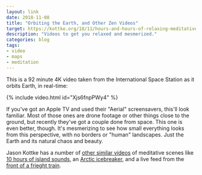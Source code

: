 ```yaml
---
layout: link
date: 2018-11-08
title: "Orbiting the Earth, and Other Zen Videos"
target: https://kottke.org/18/11/hours-and-hours-of-relaxing-meditative-videos
description: "Videos to get you relaxed and mesmerized."
categories: blog
tags:
- video
- maps
- meditation
---
```


This is a 92 minute 4K video taken from the International Space Station as it orbits Earth, in real-time:

{% include video.html id="Xjs6fnpPWy4" %}

If you've got an Apple TV and used their "Aerial" screensavers, this'll look familiar. Most of those ones are drone footage or other things close to the ground, but recently they've got a couple done from space. This one is even better, though. It's mesmerizing to see how small everything looks from this perspective, with no borders or "human" landscapes. Just the Earth and its natural chaos and beauty.

Jason Kottke has a number of [other similar videos](https://kottke.org/18/11/hours-and-hours-of-relaxing-meditative-videos) of meditative scenes like [10 hours of island sounds](https://www.youtube.com/watch?v=2QPbriKs_sI), an [Arctic icebreaker](https://www.youtube.com/watch?v=gpW7iYfuGDU), and a live feed from the [front of a frieght train](https://www.youtube.com/watch?v=uTpDWzfRMg8).
